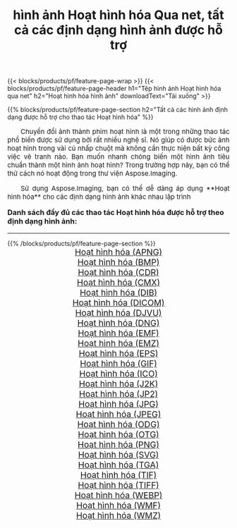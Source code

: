 ﻿---
title: hình ảnh Hoạt hình hóa Qua net, tất cả các định dạng hình ảnh được hỗ trợ 
weight: 3920
url: /vi/net/cartoonify/ 
lang: vi
langdirlevel: 2
locales: zh-hans,ja,it,ru,de,es,fr,nl,id,lt,pl,pt,vi,tr,ko,zh-hant,ar,hi,th,sv,cs,uk,he
description: Sử dụng Aspose.Imaging, bạn có thể dễ dàng Hoạt hình hóa hình ảnh qua net
---

{{< blocks/products/pf/feature-page-wrap >}}
{{< blocks/products/pf/feature-page-header h1="Tệp hình ảnh Hoạt hình hóa qua net" h2="Hoạt hình hóa hình ảnh" downloadText="Tải xuống" >}}


{{% blocks/products/pf/feature-page-section  h2="Tất cả các hình ảnh định dạng được hỗ trợ cho thao tác Hoạt hình hóa" %}}
<p align="justify" style="text-indent:2em;font-size:15px;">
Chuyển đổi ảnh thành phim hoạt hình là một trong những thao tác phổ biến được sử dụng bởi rất nhiều nghệ sĩ. Nó giúp có được bức ảnh hoạt hình trong vài cú nhấp chuột mà không cần thực hiện bất kỳ công việc vẽ tranh nào. Bạn muốn nhanh chóng biến một hình ảnh tiêu chuẩn thành một hình ảnh hoạt hình? Trong trường hợp này, bạn có thể thử cách nó hoạt động trong thư viện Aspose.Imaging.
</p>
<p align="justify" style="text-indent:2em;font-size:15px;">
Sử dụng Aspose.Imaging, bạn có thể dễ dàng áp dụng **Hoạt hình hóa** cho các định dạng hình ảnh khác nhau lập trình
</p>
<h3 style="margin-top:16px;">
Danh sách đầy đủ các thao tác Hoạt hình hóa được hỗ trợ theo định dạng hình ảnh:
</h3>
<hr/>
{{% /blocks/products/pf/feature-page-section %}}
<div class="container-fluid productfamilypage bg-gray">
    <div class="convertypes bg-gray agp-content section">
        <div class="container">
		<div class="row other-converters" style="gap: 10px;font-size: 19px;text-align:center;">
		    <div class='col-md-3 other-converter remove-lp remove-rp'><a href="/imaging/vi/net/cartoonify/apng/" style="padding:15px;">Hoạt hình hóa (APNG)</a></div><div class='col-md-3 other-converter remove-lp remove-rp'><a href="/imaging/vi/net/cartoonify/bmp/" style="padding:15px;">Hoạt hình hóa (BMP)</a></div><div class='col-md-3 other-converter remove-lp remove-rp'><a href="/imaging/vi/net/cartoonify/cdr/" style="padding:15px;">Hoạt hình hóa (CDR)</a></div><div class='col-md-3 other-converter remove-lp remove-rp'><a href="/imaging/vi/net/cartoonify/cmx/" style="padding:15px;">Hoạt hình hóa (CMX)</a></div><div class='col-md-3 other-converter remove-lp remove-rp'><a href="/imaging/vi/net/cartoonify/dib/" style="padding:15px;">Hoạt hình hóa (DIB)</a></div><div class='col-md-3 other-converter remove-lp remove-rp'><a href="/imaging/vi/net/cartoonify/dicom/" style="padding:15px;">Hoạt hình hóa (DICOM)</a></div><div class='col-md-3 other-converter remove-lp remove-rp'><a href="/imaging/vi/net/cartoonify/djvu/" style="padding:15px;">Hoạt hình hóa (DJVU)</a></div><div class='col-md-3 other-converter remove-lp remove-rp'><a href="/imaging/vi/net/cartoonify/dng/" style="padding:15px;">Hoạt hình hóa (DNG)</a></div><div class='col-md-3 other-converter remove-lp remove-rp'><a href="/imaging/vi/net/cartoonify/emf/" style="padding:15px;">Hoạt hình hóa (EMF)</a></div><div class='col-md-3 other-converter remove-lp remove-rp'><a href="/imaging/vi/net/cartoonify/emz/" style="padding:15px;">Hoạt hình hóa (EMZ)</a></div><div class='col-md-3 other-converter remove-lp remove-rp'><a href="/imaging/vi/net/cartoonify/eps/" style="padding:15px;">Hoạt hình hóa (EPS)</a></div><div class='col-md-3 other-converter remove-lp remove-rp'><a href="/imaging/vi/net/cartoonify/gif/" style="padding:15px;">Hoạt hình hóa (GIF)</a></div><div class='col-md-3 other-converter remove-lp remove-rp'><a href="/imaging/vi/net/cartoonify/ico/" style="padding:15px;">Hoạt hình hóa (ICO)</a></div><div class='col-md-3 other-converter remove-lp remove-rp'><a href="/imaging/vi/net/cartoonify/j2k/" style="padding:15px;">Hoạt hình hóa (J2K)</a></div><div class='col-md-3 other-converter remove-lp remove-rp'><a href="/imaging/vi/net/cartoonify/jp2/" style="padding:15px;">Hoạt hình hóa (JP2)</a></div><div class='col-md-3 other-converter remove-lp remove-rp'><a href="/imaging/vi/net/cartoonify/jpg/" style="padding:15px;">Hoạt hình hóa (JPG)</a></div><div class='col-md-3 other-converter remove-lp remove-rp'><a href="/imaging/vi/net/cartoonify/jpeg/" style="padding:15px;">Hoạt hình hóa (JPEG)</a></div><div class='col-md-3 other-converter remove-lp remove-rp'><a href="/imaging/vi/net/cartoonify/odg/" style="padding:15px;">Hoạt hình hóa (ODG)</a></div><div class='col-md-3 other-converter remove-lp remove-rp'><a href="/imaging/vi/net/cartoonify/otg/" style="padding:15px;">Hoạt hình hóa (OTG)</a></div><div class='col-md-3 other-converter remove-lp remove-rp'><a href="/imaging/vi/net/cartoonify/png/" style="padding:15px;">Hoạt hình hóa (PNG)</a></div><div class='col-md-3 other-converter remove-lp remove-rp'><a href="/imaging/vi/net/cartoonify/svg/" style="padding:15px;">Hoạt hình hóa (SVG)</a></div><div class='col-md-3 other-converter remove-lp remove-rp'><a href="/imaging/vi/net/cartoonify/tga/" style="padding:15px;">Hoạt hình hóa (TGA)</a></div><div class='col-md-3 other-converter remove-lp remove-rp'><a href="/imaging/vi/net/cartoonify/tif/" style="padding:15px;">Hoạt hình hóa (TIF)</a></div><div class='col-md-3 other-converter remove-lp remove-rp'><a href="/imaging/vi/net/cartoonify/tiff/" style="padding:15px;">Hoạt hình hóa (TIFF)</a></div><div class='col-md-3 other-converter remove-lp remove-rp'><a href="/imaging/vi/net/cartoonify/webp/" style="padding:15px;">Hoạt hình hóa (WEBP)</a></div><div class='col-md-3 other-converter remove-lp remove-rp'><a href="/imaging/vi/net/cartoonify/wmf/" style="padding:15px;">Hoạt hình hóa (WMF)</a></div><div class='col-md-3 other-converter remove-lp remove-rp'><a href="/imaging/vi/net/cartoonify/wmz/" style="padding:15px;">Hoạt hình hóa (WMZ)</a></div>
                </div>
        </div>
    </div>
</div>
<br/>
